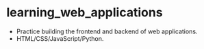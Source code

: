 # learning_web_applications
- Practice building the frontend and backend of web applications.
- HTML/CSS/JavaScript/Python.